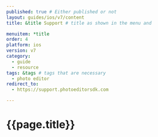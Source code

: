 ```yaml
---
published: true # Either published or not 
layout: guides/ios/v7/content
title: &title Support # title as shown in the menu and 

menuitem: *title
order: 4
platform: ios
version: v7
category: 
  - guide
  - resource
tags: &tags # tags that are necessary
  - photo editor 
redirect_to: 
  - https://support.photoeditorsdk.com

---
```


# {{page.title}}
